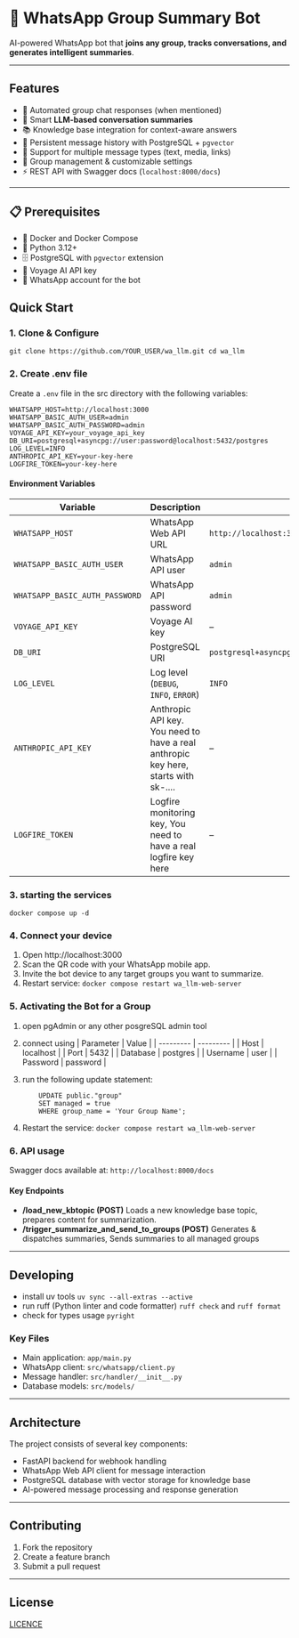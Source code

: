 # 📱 WhatsApp Group Summary Bot

AI-powered WhatsApp bot that **joins any group, tracks conversations, and generates intelligent summaries**.  

---

## Features
- 🤖 Automated group chat responses (when mentioned)
- 📝 Smart **LLM-based conversation summaries**
- 📚 Knowledge base integration for context-aware answers
- 📂 Persistent message history with PostgreSQL + `pgvector`
- 🔗 Support for multiple message types (text, media, links)
- 👥 Group management & customizable settings
- ⚡ REST API with Swagger docs (`localhost:8000/docs`)

---

## 📋 Prerequisites

- 🐳 Docker and Docker Compose  
- 🐍 Python 3.12+  
- 🗄️ PostgreSQL with `pgvector` extension  
- 🔑 Voyage AI API key  
- 📲 WhatsApp account for the bot 


## Quick Start

### 1. Clone & Configure

`git clone https://github.com/YOUR_USER/wa_llm.git
cd wa_llm`

### 2. Create .env file

Create a `.env` file in the src directory with the following variables:

```env
WHATSAPP_HOST=http://localhost:3000
WHATSAPP_BASIC_AUTH_USER=admin
WHATSAPP_BASIC_AUTH_PASSWORD=admin
VOYAGE_API_KEY=your_voyage_api_key
DB_URI=postgresql+asyncpg://user:password@localhost:5432/postgres
LOG_LEVEL=INFO
ANTHROPIC_API_KEY=your-key-here  
LOGFIRE_TOKEN=your-key-here 
```

#### Environment Variables
<div style="font-size: 10px;">

| Variable                       | Description                          | Default                                                      |
| ------------------------------ | ------------------------------------ | ------------------------------------------------------------ |
| `WHATSAPP_HOST`                | WhatsApp Web API URL                 | `http://localhost:3000`                                      |
| `WHATSAPP_BASIC_AUTH_USER`     | WhatsApp API user                    | `admin`                                                      |
| `WHATSAPP_BASIC_AUTH_PASSWORD` | WhatsApp API password                | `admin`                                                      |
| `VOYAGE_API_KEY`               | Voyage AI key                        | –                                                            |
| `DB_URI`                       | PostgreSQL URI                       | `postgresql+asyncpg://user:password@localhost:5432/postgres` |
| `LOG_LEVEL`                    | Log level (`DEBUG`, `INFO`, `ERROR`) | `INFO`                                                       |
| `ANTHROPIC_API_KEY`            | Anthropic API key. You need to have a real anthropic key here, starts with sk-....                    | –                                                            |
| `LOGFIRE_TOKEN`                | Logfire monitoring key, You need to have a real logfire key here               | –                                                            |
</div>

### 3. starting the services
```docker compose up -d```

### 4. Connect your device
1. Open http://localhost:3000
2. Scan the QR code with your WhatsApp mobile app.
3. Invite the bot device to any target groups you want to summarize. 
4. Restart service: `docker compose restart wa_llm-web-server`

### 5. Activating the Bot for a Group
1. open pgAdmin or any other posgreSQL admin tool
2. connect using 
    | Parameter | Value     |
    | --------- | --------- |
    | Host      | localhost |
    | Port      | 5432      |
    | Database  | postgres  |
    | Username  | user      |
    | Password  | password  |

3. run the following update statement:  

    ```
        UPDATE public."group"
        SET managed = true
        WHERE group_name = 'Your Group Name';
    ```

4. Restart the service: `docker compose restart wa_llm-web-server`

### 6. API usage 
Swagger docs available at: `http://localhost:8000/docs`

#### Key Endpoints
* <b>/load_new_kbtopic (POST)</b> Loads a new knowledge base topic, prepares content for summarization.
* <b>/trigger_summarize_and_send_to_groups (POST)</b> Generates & dispatches summaries, Sends summaries to all managed groups

---
## Developing
* install uv tools `uv sync --all-extras --active`
* run ruff (Python linter and code formatter) `ruff check` and `ruff format`
* check for types usage `pyright`

### Key Files

- Main application: `app/main.py`
- WhatsApp client: `src/whatsapp/client.py`
- Message handler: `src/handler/__init__.py`
- Database models: `src/models/`

---

## Architecture

The project consists of several key components:

- FastAPI backend for webhook handling
- WhatsApp Web API client for message interaction
- PostgreSQL database with vector storage for knowledge base
- AI-powered message processing and response generation

---
## Contributing
1. Fork the repository
2. Create a feature branch
3. Submit a pull request

---
## License
[LICENCE](CODE_OF_CONDUCT.md)